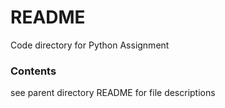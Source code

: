 # README

Code directory for Python Assignment

### Contents

see parent directory README for file descriptions

